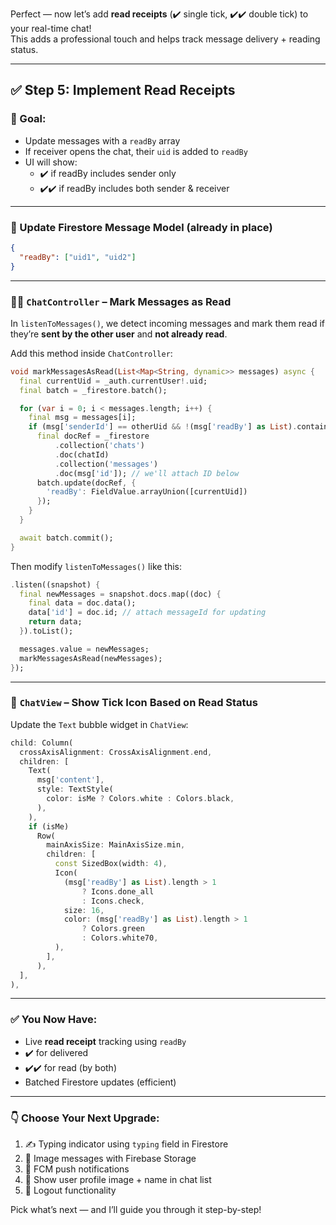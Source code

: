 Perfect — now let’s add **read receipts** (✔️ single tick, ✔️✔️ double tick) to your real-time chat!  
This adds a professional touch and helps track message delivery + reading status.

---

## ✅ Step 5: Implement Read Receipts

### 🎯 Goal:
- Update messages with a `readBy` array
- If receiver opens the chat, their `uid` is added to `readBy`
- UI will show:
  - ✔️ if readBy includes sender only
  - ✔️✔️ if readBy includes both sender & receiver

---

### 🔁 Update Firestore Message Model (already in place)

```json
{
  "readBy": ["uid1", "uid2"]
}
```

---

### 👨‍💻 `ChatController` – Mark Messages as Read

In `listenToMessages()`, we detect incoming messages and mark them read if they’re **sent by the other user** and **not already read**.

Add this method inside `ChatController`:

```dart
void markMessagesAsRead(List<Map<String, dynamic>> messages) async {
  final currentUid = _auth.currentUser!.uid;
  final batch = _firestore.batch();

  for (var i = 0; i < messages.length; i++) {
    final msg = messages[i];
    if (msg['senderId'] == otherUid && !(msg['readBy'] as List).contains(currentUid)) {
      final docRef = _firestore
          .collection('chats')
          .doc(chatId)
          .collection('messages')
          .doc(msg['id']); // we'll attach ID below
      batch.update(docRef, {
        'readBy': FieldValue.arrayUnion([currentUid])
      });
    }
  }

  await batch.commit();
}
```

Then modify `listenToMessages()` like this:

```dart
.listen((snapshot) {
  final newMessages = snapshot.docs.map((doc) {
    final data = doc.data();
    data['id'] = doc.id; // attach messageId for updating
    return data;
  }).toList();

  messages.value = newMessages;
  markMessagesAsRead(newMessages);
});
```

---

### 💬 `ChatView` – Show Tick Icon Based on Read Status

Update the `Text` bubble widget in `ChatView`:

```dart
child: Column(
  crossAxisAlignment: CrossAxisAlignment.end,
  children: [
    Text(
      msg['content'],
      style: TextStyle(
        color: isMe ? Colors.white : Colors.black,
      ),
    ),
    if (isMe)
      Row(
        mainAxisSize: MainAxisSize.min,
        children: [
          const SizedBox(width: 4),
          Icon(
            (msg['readBy'] as List).length > 1
                ? Icons.done_all
                : Icons.check,
            size: 16,
            color: (msg['readBy'] as List).length > 1
                ? Colors.green
                : Colors.white70,
          ),
        ],
      ),
  ],
),
```

---

### ✅ You Now Have:
- Live **read receipt** tracking using `readBy`
- ✔️ for delivered
- ✔️✔️ for read (by both)
- Batched Firestore updates (efficient)

---

### 👇 Choose Your Next Upgrade:

1. ✍️ Typing indicator using `typing` field in Firestore
2. 📸 Image messages with Firebase Storage
3. 🔔 FCM push notifications
4. 🧑 Show user profile image + name in chat list
5. 🚪 Logout functionality

Pick what’s next — and I’ll guide you through it step-by-step!